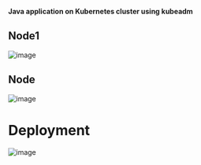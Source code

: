 **Java application on Kubernetes cluster using kubeadm**


##  **Node1**

![image](https://github.com/naveen201/kubernetes-practice/assets/42841119/557eeed1-3ece-4787-a711-0d4c09e1f8c3)

##  **Node**

![image](https://github.com/naveen201/kubernetes-practice/assets/42841119/a09240f1-d73b-4ca2-b43b-a2e578f98aab)


#  **Deployment**


![image](https://github.com/naveen201/kubernetes-practice/assets/42841119/06ff5bf7-b71a-40f9-8679-9135d5050ffe)




